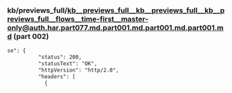 ### kb/previews_full/kb__previews_full__kb__previews_full__kb__previews_full__flows__time-first__master-only@auth.har.part077.md.part001.md.part001.md.part001.md (part 002)

```md
se": {
          "status": 200,
          "statusText": "OK",
          "httpVersion": "http/2.0",
          "headers": [
            {
              
```

```

